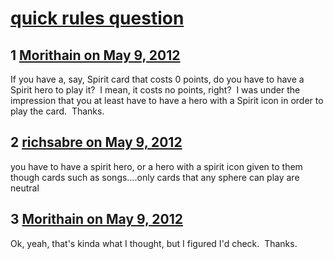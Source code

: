 # [quick rules question](https://community.fantasyflightgames.com/topic/64296-quick-rules-question/)

## 1 [Morithain on May 9, 2012](https://community.fantasyflightgames.com/topic/64296-quick-rules-question/?do=findComment&comment=628387)

If you have a, say, Spirit card that costs 0 points, do you have to have a Spirit hero to play it?  I mean, it costs no points, right?  I was under the impression that you at least have to have a hero with a Spirit icon in order to play the card.  Thanks.

## 2 [richsabre on May 9, 2012](https://community.fantasyflightgames.com/topic/64296-quick-rules-question/?do=findComment&comment=628389)

you have to have a spirit hero, or a hero with a spirit icon given to them though cards such as songs….only cards that any sphere can play are neutral

## 3 [Morithain on May 9, 2012](https://community.fantasyflightgames.com/topic/64296-quick-rules-question/?do=findComment&comment=628391)

Ok, yeah, that's kinda what I thought, but I figured I'd check.  Thanks.

